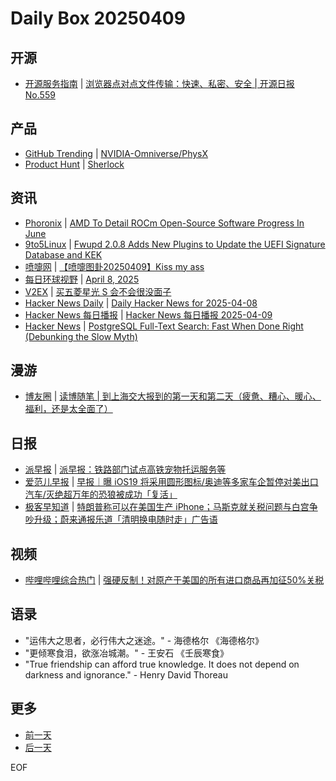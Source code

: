 # Daily Box 20250409

## 开源
- [开源服务指南](https://osguider.com/blog/) | [浏览器点对点文件传输：快速、私密、安全 | 开源日报 No.559](https://osguider.com/blog/post/daily/daily-559/)

## 产品
- [GitHub Trending](https://github.com/trending?since=daily) | [NVIDIA-Omniverse/PhysX](https://github.com/NVIDIA-Omniverse/PhysX)
- [Product Hunt](https://www.producthunt.com) | [Sherlock](https://www.producthunt.com/posts/sherlock-22ca6fdc-45ee-48ff-8169-955198c7e247)

## 资讯
- [Phoronix](https://www.phoronix.com/) | [AMD To Detail ROCm Open-Source Software Progress In June](https://www.phoronix.com/news/AMD-ROCm-June-2025-Announcement)
- [9to5Linux](https://9to5linux.com/) | [Fwupd 2.0.8 Adds New Plugins to Update the UEFI Signature Database and KEK](https://9to5linux.com/fwupd-2-0-8-adds-new-plugins-to-update-the-uefi-signature-database-and-kek)
- [喷嚏网](http://www.dapenti.com/blog/blog.asp?subjectid=70&name=xilei) | [【喷嚏图卦20250409】Kiss my ass](http://www.dapenti.com/blog/more.asp?name=xilei&id=185265)
- [每日环球视野](https://idai.ly/) | [April 8, 2025](http://m.idai.ly/se/a193iG?1744041600)
- [V2EX](https://www.v2ex.com/) | [买五菱星光 S 会不会很没面子](https://www.v2ex.com/t/1124229)
- [Hacker News Daily](https://www.daemonology.net/hn-daily/) | [Daily Hacker News for 2025-04-08](https://www.daemonology.net/hn-daily/2025-04-08.html)
- [Hacker News 每日播报](https://hacker-news.agi.li/) | [Hacker News 每日播报 2025-04-09](https://hacker-news.agi.li/post/2025-04-09)
- [Hacker News](https://news.ycombinator.com/front) | [PostgreSQL Full-Text Search: Fast When Done Right (Debunking the Slow Myth)](https://news.ycombinator.com/item?id=43627646)

## 漫游
- [博友圈](https://www.boyouquan.com/home) | [读博随笔 | 到上海交大报到的第一天和第二天（疲惫、糟心、暖心、福利，还是太全面了）](https://www.boyouquan.com/go?from=feed&link=https%3A%2F%2Fwww.52txr.cn%2F2025%2Fsjtu0409.html)

## 日报
- [派早报](https://sspai.com/tag/%E6%B4%BE%E6%97%A9%E6%8A%A5) | [派早报：铁路部门试点高铁宠物托运服务等](https://sspai.com/post/98220)
- [爱范儿早报](https://www.ifanr.com/category/ifanrnews) | [早报｜曝 iOS19 将采用圆形图标/奥迪等多家车企暂停对美出口汽车/灭绝超万年的恐狼被成功「复活」](https://www.ifanr.com/1620189)
- [极客早知道](https://www.geekpark.net/column/74) | [特朗普称可以在美国生产 iPhone；马斯克就关税问题与白宫争吵升级；蔚来通报乐道「清明换电随时走」广告语](https://www.geekpark.net/news/347987)

## 视频
- [哔哩哔哩综合热门](https://www.bilibili.com/v/popular/all/) | [强硬反制！对原产于美国的所有进口商品再加征50%关税](https://b23.tv/BV1pEdNYaExa)

## 语录
- "运伟大之思者，必行伟大之迷途。" - 海德格尔 《海德格尔》
- "更倾寒食泪，欲涨冶城潮。" - 王安石 《壬辰寒食》
- "True friendship can afford true knowledge. It does not depend on darkness and ignorance." - Henry David Thoreau

## 更多
- [前一天](daily-box-20250408.md)
- [后一天](daily-box-20250410.md)

EOF
